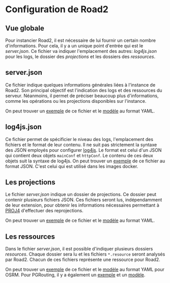# Configuration de Road2

## Vue globale 

Pour instancier Road2, il est nécessaire de lui fournir un certain nombre d'informations. Pour cela, il y a un unique point d'entrée qui est le *server.json*. Ce fichier va indiquer l'emplacement des autres: *log4js.json* pour les logs, le dossier des *projections* et les dossiers des *ressources*. 

## server.json

Ce fichier indique quelques informations générales liées à l'instance de Road2. Son principal objectif est l'indication des logs et des ressources du serveur. Néanmoins, il permet de préciser beaucoup plus d'informations, comme les opérations ou les projections disponibles sur l'instance. 

On peut trouver un [exemple](../../docker/config/road2.json) de ce fichier et le [modèle](./configuration_model.yaml) au format YAML. 

## log4js.json

Ce fichier permet de spécificier le niveau des logs, l'emplacement des fichiers et le format de leur contenu. Il ne suit pas strictement la syntaxe des JSON employés pour configurer [log4js](https://log4js-node.github.io/log4js-node/).
Le format est celui d'un JSON qui contient deux objets `mainConf` et `httpConf`. Le contenu de ces deux objets suit la syntaxe de log4js. 
On peut trouver un [exemple](../../docker/config/log4js.json) de ce fichier au format JSON. C'est celui qui est utilisé dans les images docker.  

## Les projections 

Le fichier *server.json* indique un dossier de projections. Ce dossier peut contenir plusieurs fichiers JSON. Ces fichiers seront lus, indépendamment de leur extension, pour obtenir les informations nécessaires permettant à [PROJ4](http://proj4js.org/) d'effectuer des reprojections. 

On peut trouver un [exemple](../../docker/config/projections/projection.json) de ce fichier et le [modèle](./projection_model.yaml) au format YAML.

## Les ressources 

Dans le fichier *server.json*, il est possible d'indiquer plusieurs dossiers *resources*. Chaque dossier sera lu et les fichiers `*.resource` seront analysés par Road2. Chacun de ces fichiers représente une ressource pour Road2. 

On peut trouver un [exemple](../../docker/config/resources/corse.resource) de ce fichier et le [modèle](./resource_model_osrm.yaml) au format YAML pour OSRM. Pour PGRouting, il y a également un [exemple](./bduni_idf_pgr.resource) et un [modèle](./resource_model_pgr.yaml). 